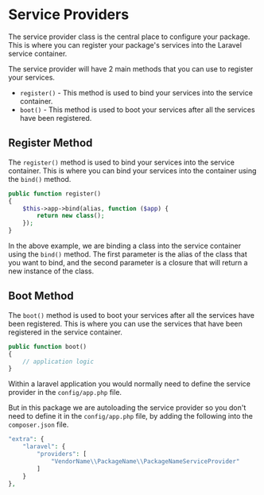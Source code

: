 # Service Providers

The service provider class is the central place to configure your package. This is where you can register your package's
services into the Laravel service container.

The service provider will have 2 main methods that you can use to register your services.

- `register()` - This method is used to bind your services into the service container.
- `boot()` - This method is used to boot your services after all the services have been registered.

## Register Method

The `register()` method is used to bind your services into the service container. This is where you can bind your services
into the container using the `bind()` method.

```php
public function register()
{
    $this->app->bind(alias, function ($app) {
        return new class();
    });
}
```

In the above example, we are binding a class into the service container using the `bind()` method. The first parameter is the
alias of the class that you want to bind, and the second parameter is a closure that will return a new instance of the class.

## Boot Method

The `boot()` method is used to boot your services after all the services have been registered. This is where you can use
the services that have been registered in the service container.

```php
public function boot()
{
    // application logic
}
```

Within a laravel application you would normally need to define the service provider in the `config/app.php` file.

But in this package we are autoloading the service provider so you don't need to define it in the `config/app.php` file, by adding
the following into the `composer.json` file.

```php
"extra": {
    "laravel": {
        "providers": [
            "VendorName\\PackageName\\PackageNameServiceProvider"
        ]
    }
},
```
